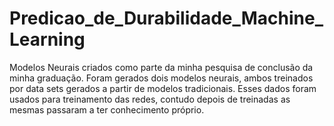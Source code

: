 # Predicao_de_Durabilidade_Machine_Learning
Modelos Neurais criados como parte da minha pesquisa de conclusão da minha graduação. Foram gerados dois modelos neurais, ambos treinados por data sets gerados a partir de modelos tradicionais. Esses dados foram usados para treinamento das redes, contudo depois de treinadas as mesmas passaram a ter conhecimento próprio. 
